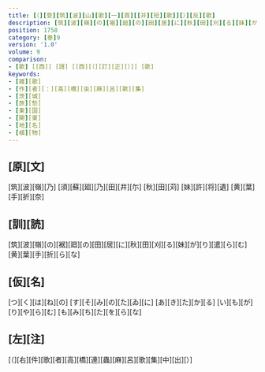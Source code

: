 ```yaml
---
title: [（][登][筑][波][山][歌][一][首][[并][短][歌]][）][反][歌]
description: [筑][波][嶺][の][裾][廻][の][田][居][に][秋][田][刈][る][妹][が][り][遣][ら][む][黄][葉][手][折][ら][な]
position: 1758
category: [巻]9
version: '1.0'
volume: 9
comparison:
- [歌] [[西]] [謌] [[西][（][訂][正][）]] [歌]
keywords:
- [雑][歌]
- [作][者][：][高][橋][虫][麻][呂][歌][集]
- [茨][城]
- [旅][愁]
- [東][国]
- [関][東]
- [地][名]
- [植][物]
---
```


## [原][文]

[筑][波][嶺][乃] [須][蘇][廻][乃][田][井][尓] [秋][田][苅] [妹][許][将][遺] [黄][葉][手][折][奈]

## [訓][読]

[筑][波][嶺][の][裾][廻][の][田][居][に][秋][田][刈][る][妹][が][り][遣][ら][む][黄][葉][手][折][ら][な]

## [仮][名]

[つ][く][は][ね][の] [す][そ][み][の][た][ゐ][に] [あ][き][た][か][る] [い][も][が][り][や][ら][む] [も][み][ち][た][を][ら][な]

## [左][注]

[（][右][件][歌][者][高][橋][連][蟲][麻][呂][歌][集][中][出][）]
